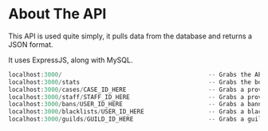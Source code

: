 # About The API

This API is used quite simply, it pulls data from the database and returns a JSON format.

It uses ExpressJS, along with MySQL.

```js
localhost:3000/                                         -- Grabs the API status & credits
localhost:3000/stats                                    -- Grabs the bots statistics
localhost:3000/cases/CASE_ID_HERE                       -- Grabs a provided case
localhost:3000/staff/STAFF_ID_HERE                      -- Grabs a provided staff user
localhost:3000/bans/USER_ID_HERE                        -- Grabs a banned user
localhost:3000/blacklists/USER_ID_HERE                  -- Grabs a blacklisted user
localhost:3000/guilds/GUILD_ID_HERE                     -- Grabs a guild
```

